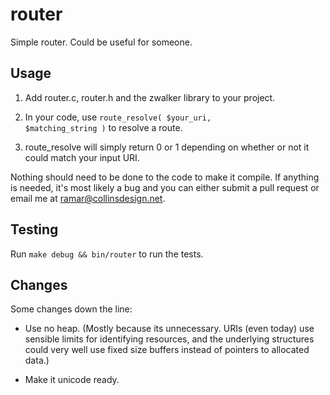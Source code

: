 router
======

Simple router.  Could be useful for someone.


## Usage

1. Add router.c, router.h and the zwalker library to your project.

2. In your code, use <code>route_resolve( $your_uri, $matching_string )</code>
	 to resolve a route.

3. route_resolve will simply return 0 or 1 depending on whether or not it
	 could match your input URI.

Nothing should need to be done to the code to make it compile.   If anything 
is needed, it's most likely a bug and you can either submit a pull request or
email me at ramar@collinsdesign.net.


## Testing

Run `make debug && bin/router` to run the tests.


## Changes

Some changes down the line:

- Use no heap.  (Mostly because its unnecessary.  URIs (even today) use sensible
  limits for identifying resources, and the underlying structures could very well
  use fixed size buffers instead of pointers to allocated data.) 

- Make it unicode ready.
  
